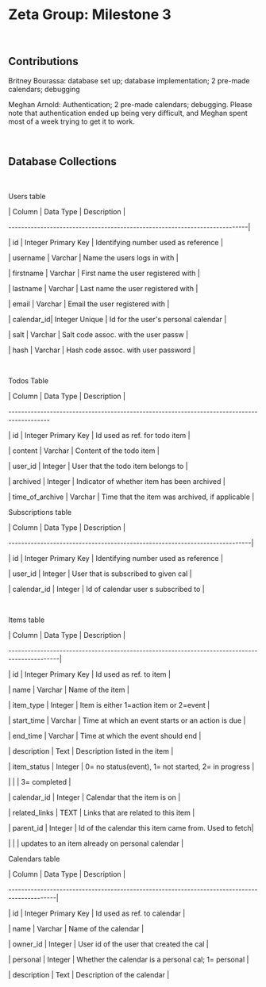 <h1>Zeta Group: Milestone 3</h1>
<br>
<h2>Contributions</h2>
<p>Britney Bourassa: database set up; database implementation; 2 pre-made calendars; debugging </p>
<p>Meghan Arnold: Authentication; 2 pre-made calendars; debugging. Please note that authentication ended up being very difficult, and Meghan spent most of a week trying to get it to work. </p>
<br>
<h2>Database Collections</h2>

<br>
<p>Users table </p>
<p>| Column     | Data Type            | Description                          |</p>
<p>---------------------------------------------------------------------------|</p>
<p>| id         | Integer Primary Key  | Identifying number used as reference |</p>
<p>| username   | Varchar              | Name the users logs in with          |</p>
<p>| firstname  | Varchar              | First name the user registered with  |</p>
<p>| lastname   | Varchar              | Last name the user registered with   |</p>
<p>| email      | Varchar              | Email the user registered with       |</p>
<p>| calendar_id| Integer Unique       | Id for the user's personal calendar  |</p>
<p>| salt       | Varchar              | Salt code assoc. with the user passw |</p>
<p>| hash       | Varchar              | Hash code assoc. with user password  |</p>
<br>
<p>Todos Table</p>
<p>| Column          | Data Type            | Description                                    | </p>
<p>-------------------------------------------------------------------------------------------</p>
<p>| id              | Integer Primary Key  | Id used as ref. for todo item                  |</p>
<p>| content         | Varchar              | Content of the todo item                       |</p>
<p>| user_id         | Integer              | User that the todo item belongs to             |</p>
<p>| archived        | Integer              | Indicator of whether item has been archived    |</p>
<p>| time_of_archive | Varchar              | Time that the item was archived, if applicable |</p>

<p>Subscriptions table </p>
<p>| Column      | Data Type            | Description                          |</p>
<p>----------------------------------------------------------------------------|</p>
<p>| id          | Integer Primary Key  | Identifying number used as reference |</p>
<p>| user_id     | Integer              | User that is subscribed to given cal |</p>
<p>| calendar_id | Integer              | Id of calendar user s subscribed to  |</p>
<br>
<p>Items table</p>
<p>| Column        | Data Type            | Description                                          |</p>
<p>----------------------------------------------------------------------------------------------|</p>
<p>| id            | Integer Primary Key  | Id used as ref. to item                              |</p>
<p>| name          | Varchar              | Name of the item                                     |</p>
<p>| item_type     | Integer              | Item is either 1=action item or 2=event              |</p>
<p>| start_time    | Varchar              | Time at which an event starts or an action is due    |</p>
<p>| end_time      | Varchar              | Time at which the event should end                   |</p>
<p>| description   | Text                 | Description listed in the item                       |</p>
<p>| item_status   | Integer              | 0= no status(event),  1= not started, 2= in progress |</p>
<p>|               |                      | 3= completed                                         |</p>
<p>| calendar_id   | Integer              | Calendar that the item is on                         |</p>
<p>| related_links | TEXT                 | Links that are related to this item                  |</p>
<p>| parent_id     | Integer              | Id of the calendar this item came from. Used to fetch|</p>
<p>|               |                      | updates to an item already on personal calendar      |
<br>
<p>Calendars table</p>
<p>| Column        | Data Type            | Description                                         |</p>
<p>---------------------------------------------------------------------------------------------|</p>
<p>| id            | Integer Primary Key  | Id used as ref. to calendar                         |</p>
<p>| name          | Varchar              | Name of the calendar                                |</p>
<p>| owner_id      | Integer              | User id of the user that created the cal            |</p>
<p>| personal      | Integer              | Whether the calendar is a personal cal; 1= personal |</p>
<p>| description   | Text                 | Description of the calendar                         |</p>


